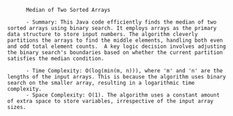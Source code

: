
          Median of Two Sorted Arrays

          - Summary: This Java code efficiently finds the median of two sorted arrays using binary search. It employs arrays as the primary data structure to store input numbers. The algorithm cleverly partitions the arrays to find the middle elements, handling both even and odd total element counts.  A key logic decision involves adjusting the binary search's boundaries based on whether the current partition satisfies the median condition.

          - Time Complexity: O(log(min(m, n))), where 'm' and 'n' are the lengths of the input arrays. This is because the algorithm uses binary search on the smaller array, resulting in a logarithmic time complexity.
          - Space Complexity: O(1). The algorithm uses a constant amount of extra space to store variables, irrespective of the input array sizes.
          